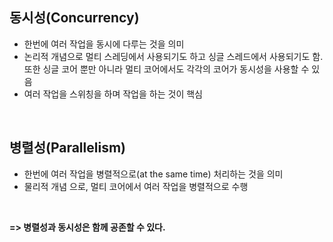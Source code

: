 ## 동시성(Concurrency)

- 한번에 여러 작업을 동시에 다루는 것을 의미
- 논리적 개념으로 멀티 스레딩에서 사용되기도 하고 싱글 스레드에서 사용되기도 함. 또한 싱글 코어 뿐만 아니라 멀티 코어에서도 각각의 코어가 동시성을 사용할 수 있음
- 여러 작업을 스위칭을 하며 작업을 하는 것이 핵심

<br>

## 병렬성(Parallelism)

- 한번에 여러 작업을 병렬적으로(at the same time) 처리하는 것을 의미
- 물리적 개념 으로, 멀티 코어에서 여러 작업을 병렬적으로 수행

<br>

**=> 병렬성과 동시성은 함께 공존할 수 있다.**

